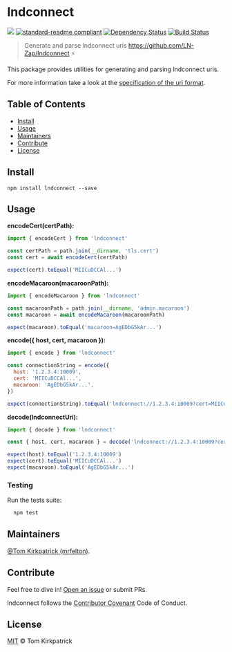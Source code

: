 # lndconnect

[![](https://img.shields.io/badge/project-LND-blue.svg?style=flat-square)](https://github.com/lightningnetwork/lnd)
[![standard-readme compliant](https://img.shields.io/badge/standard--readme-OK-green.svg?style=flat-square)](https://github.com/RichardLitt/standard-readme)
[![Dependency Status](https://david-dm.org/LN-Zap/node-lndconnect.svg?style=flat-square)](https://david-dm.org/LN-Zap/node-lndconnect)
[![Build Status](https://travis-ci.org/LN-Zap/node-lndconnect.svg?branch=master)](https://travis-ci.org/LN-Zap/node-lndconnect)

> Generate and parse lndconnect uris https://github.com/LN-Zap/lndconnect ⚡️

This package provides utilities for generating and parsing lndconnect uris.

For more information take a look at the [specification of the uri format](https://github.com/LN-Zap/node-lndconnect/blob/master/lnd_connect_uri.md).

## Table of Contents

- [Install](#install)
- [Usage](#usage)
- [Maintainers](#maintainers)
- [Contribute](#contribute)
- [License](#license)

## Install

```
npm install lndconnect --save
```

## Usage

**encodeCert(certPath<string>):**

```javascript
import { encodeCert } from 'lndconnect'

const certPath = path.join(__dirname, 'tls.cert')
const cert = await encodeCert(certPath)

expect(cert).toEqual('MIICuDCCAl...')
```

**encodeMacaroon(macaroonPath<string>):**

```javascript
import { encodeMacaroon } from 'lndconnect'

const macaroonPath = path.join(__dirname, 'admin.macaroon')
const macaroon = await encodeMacaroon(macaroonPath)

expect(macaroon).toEqual('macaroon=AgEDbG5kAr...')
```

**encode({ host<string>, cert<string>, macaroon<string> }):**

```javascript
import { encode } from 'lndconnect'

const connectionString = encode({
  host: '1.2.3.4:10009',
  cert: 'MIICuDCCAl...',
  macaroon: 'AgEDbG5kAr...',
})

expect(connectionString).toEqual('lndconnect://1.2.3.4:10009?cert=MIICuDCCAl...&macaroon=AgEDbG5kAr...')
```

**decode(lndconnectUri<string>):**

```javascript
import { decode } from 'lndconnect'

const { host, cert, macaroon } = decode('lndconnect://1.2.3.4:10009?cert=MIICuDCCAl...&macaroon=AgEDbG5kAr...')

expect(host).toEqual('1.2.3.4:10009')
expect(cert).toEqual('MIICuDCCAl...')
expect(macaroon).toEqual('AgEDbG5kAr...')
```

### Testing

Run the tests suite:

```bash
  npm test
```

## Maintainers

[@Tom Kirkpatrick (mrfelton)](https://github.com/mrfelton).

## Contribute

Feel free to dive in! [Open an issue](https://github.com/LN-Zap/node-lndconnect/issues/new) or submit PRs.

lndconnect follows the [Contributor Covenant](http://contributor-covenant.org/version/1/3/0/) Code of Conduct.

## License

[MIT](LICENSE) © Tom Kirkpatrick
